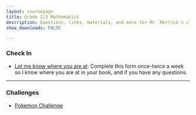 ```yaml
---
layout: coursepage
title: Grade 2/3 Mathematics 
description: Questions, links, materials, and more for Mr. Merrick's class
show_downloads: FALSE

---
```


### Check In
* <a href="https://docs.google.com/forms/d/e/1FAIpQLSdMiwqHLncy91lFct3eZZ3-9IRj65g8JqL4jYsShjgicSYMKw/viewform?usp=sf_link"> Let me know where you are at</a>: Complete this form once-twice a week so I know where you are at in your book, and if you have any questions. 

---

### Challenges
* <a href="https://MerrickMath.github.io/MerrickMath.github.io-PokemonChallenge/"> Pokemon Challenge</a> 
